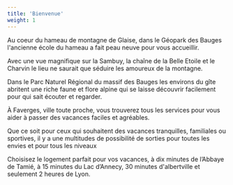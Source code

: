 ```yaml
---
title: 'Bienvenue'
weight: 1
---
```


Au coeur du hameau de montagne de Glaise, dans le Géopark des Bauges l'ancienne école du hameau a fait peau neuve pour vous accueillir.

Avec une vue magnifique sur la Sambuy, la chaîne de la Belle Etoile et le Charvin le lieu ne saurait que séduire les amoureux de la montagne.

Dans le Parc Naturel Régional du massif des Bauges les environs du gîte abritent une riche faune et flore alpine qui se laisse découvrir facilement pour qui sait écouter et regarder.

À Faverges, ville toute proche, vous trouverez tous les services pour vous aider à passer des vacances faciles et agréables.

Que ce soit pour ceux qui souhaitent des vacances tranquilles, familiales ou sportives, il y a une multitudes de possibilité de sorties pour toutes les envies et pour tous les niveaux

Choisisez le logement parfait pour vos vacances, à dix minutes de l’Abbaye de Tamié, à 15 minutes du Lac d’Annecy, 30 minutes d'albertville et seulement 2 heures de Lyon.
